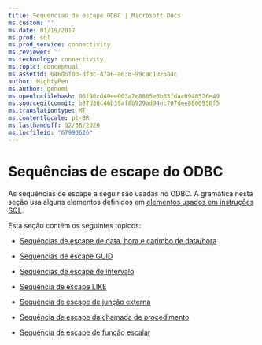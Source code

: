 ```yaml
---
title: Sequências de escape ODBC | Microsoft Docs
ms.custom: ''
ms.date: 01/19/2017
ms.prod: sql
ms.prod_service: connectivity
ms.reviewer: ''
ms.technology: connectivity
ms.topic: conceptual
ms.assetid: 646d5f0b-df0c-47a6-a630-99cac1026a4c
author: MightyPen
ms.author: genemi
ms.openlocfilehash: 06f98cd40ee003a7e8805e6b83fdac0940526e49
ms.sourcegitcommit: b87d36c46b39af8b929ad94ec707dee8800950f5
ms.translationtype: MT
ms.contentlocale: pt-BR
ms.lasthandoff: 02/08/2020
ms.locfileid: "67990626"
---
```

# <a name="odbc-escape-sequences"></a>Sequências de escape do ODBC
As sequências de escape a seguir são usadas no ODBC. A gramática nesta seção usa alguns elementos definidos em [elementos usados em instruções SQL](../../../odbc/reference/appendixes/elements-used-in-sql-statements.md).  
  
 Esta seção contém os seguintes tópicos:  
  
-   [Sequências de escape de data, hora e carimbo de data/hora](../../../odbc/reference/appendixes/date-time-and-timestamp-escape-sequences.md)  
  
-   [Sequências de escape GUID](../../../odbc/reference/appendixes/guid-escape-sequences.md)  
  
-   [Sequências de escape de intervalo](../../../odbc/reference/appendixes/interval-escape-sequences.md)  
  
-   [Sequência de escape LIKE](../../../odbc/reference/appendixes/like-escape-sequence.md)  
  
-   [Sequência de escape de junção externa](../../../odbc/reference/appendixes/outer-join-escape-sequence.md)  
  
-   [Sequência de escape da chamada de procedimento](../../../odbc/reference/appendixes/procedure-call-escape-sequence.md)  
  
-   [Sequência de escape de função escalar](../../../odbc/reference/appendixes/scalar-function-escape-sequence.md)
